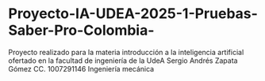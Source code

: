 # Proyecto-IA-UDEA-2025-1-Pruebas-Saber-Pro-Colombia-
Proyecto realizado para la materia introducción a la inteligencia artificial ofertado en la facultad de ingeniería de la UdeA
Sergio Andrés Zapata Gómez
CC. 1007291146
Ingeniería mecánica

